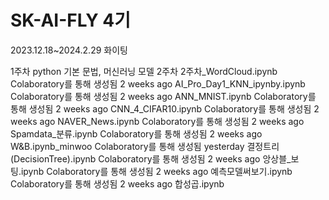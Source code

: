 # SK-AI-FLY 4기
2023.12.18~2024.2.29 화이팅

1주차 python 기본 문법, 머신러닝 모델
2주차 2주차_WordCloud.ipynb
Colaboratory를 통해 생성됨
2 weeks ago
AI_Pro_Day1_KNN_ipynby.ipynb
Colaboratory를 통해 생성됨
2 weeks ago
ANN_MNIST.ipynb
Colaboratory를 통해 생성됨
2 weeks ago
CNN_4_CIFAR10.ipynb
Colaboratory를 통해 생성됨
2 weeks ago
NAVER_News.ipynb
Colaboratory를 통해 생성됨
2 weeks ago
Spamdata_분류.ipynb
Colaboratory를 통해 생성됨
2 weeks ago
W&B.ipynb_minwoo
Colaboratory를 통해 생성됨
yesterday
결정트리(DecisionTree).ipynb
Colaboratory를 통해 생성됨
2 weeks ago
앙상블_보팅.ipynb
Colaboratory를 통해 생성됨
2 weeks ago
예측모델써보기.ipynb
Colaboratory를 통해 생성됨
2 weeks ago
합성곱.ipynb
